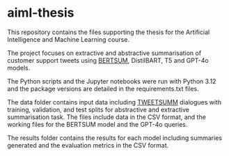 # aiml-thesis

This repository contains the files supporting the thesis for the Artificial Intelligence and Machine Learning course. 

The project focuses on extractive and abstractive summarisation of customer support tweets using [BERTSUM](https://github.com/nlpyang/BertSum/tree/master), DistilBART, T5 and GPT-4o models.

The Python scripts and the Jupyter notebooks were run with Python 3.12 and the package versions are detailed in the requirements.txt files.

The data folder contains input data including [TWEETSUMM](https://github.com/guyfe/Tweetsumm) dialogues with training, validation, and test splits for abstractive and extractive summarisation task. The files include data in the CSV format, and the working files for the BERTSUM model and the GPT-4o queries.

The results folder contains the results for each model including summaries generated and the evaluation metrics in the CSV format.
